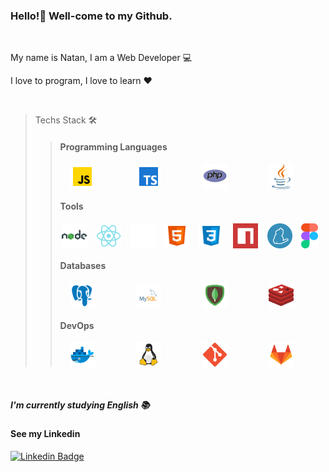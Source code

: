 ### Hello!👋 Well-come to my Github.
<br>
<p>My name is Natan, I am a Web Developer 💻</p>
<p>I love to program, I love to learn ❤️</p>
<br>

> Techs Stack 🛠️
>
>>#### Programming Languages
>><div style="display:flex; justify-content:space-around; width: 100%;">
>>  <img src="https://raw.githubusercontent.com/natanfoleto/natanfoleto/73848425427ac00323854248830b67ee1bc3e439/assets/javascript.svg" height="40px"/>&nbsp;
>>  <img src="https://github.com/natanfoleto/natanfoleto/blob/main/assets/typescript.svg" height="40px"/>&nbsp;
>>  <img src="https://github.com/natanfoleto/natanfoleto/blob/main/assets/php.png" height="40px"/>&nbsp;
>>  <img src="https://github.com/natanfoleto/natanfoleto/blob/main/assets/java.svg" height="40px"/>&nbsp;
>></div>
>>
>>#### Tools
>><div style="display:flex; justify-content:space-around; width: 100%;">
>>  <img src="https://github.com/natanfoleto/natanfoleto/blob/main/assets/nodejs.svg" height="40px"/>&nbsp;
>>  <img src="https://github.com/natanfoleto/natanfoleto/blob/main/assets/react.svg" height="40px"/>&nbsp;
>>  <img src="https://github.com/natanfoleto/natanfoleto/blob/main/assets/nextjs.svg" height="40px"/>&nbsp;
>>  <img src="https://github.com/natanfoleto/natanfoleto/blob/main/assets/html5.svg" height="40px"/>&nbsp;
>>  <img src="https://github.com/natanfoleto/natanfoleto/blob/main/assets/css3.svg" height="40px"/>&nbsp;
>>  <img src="https://github.com/natanfoleto/natanfoleto/blob/main/assets/npm.png" height="40px"/>&nbsp;
>>  <img src="https://github.com/natanfoleto/natanfoleto/blob/main/assets/yarn.png" height="40px"/>&nbsp;
>>  <img src="https://github.com/natanfoleto/natanfoleto/blob/main/assets/Figma.svg" height="40px"/>&nbsp;
>></div>
>>
>>#### Databases
>><div style="display:flex; justify-content:space-around; width: 100%;">
>>  <img src="https://github.com/natanfoleto/natanfoleto/blob/main/assets/postgreesql.svg" height="40px"/>&nbsp;
>>  <img src="https://github.com/natanfoleto/natanfoleto/blob/main/assets/mysql.svg" height="40px"/>&nbsp;
>>  <img src="https://github.com/natanfoleto/natanfoleto/blob/main/assets/mongodb.svg" height="40px"/>&nbsp;
>>  <img src="https://github.com/natanfoleto/natanfoleto/blob/main/assets/redis.svg" height="40px"/>&nbsp;
>></div>
>>
>>#### DevOps
>><div style="display:flex; justify-content:space-around; width: 100%;">
>>  <img src="https://github.com/natanfoleto/natanfoleto/blob/main/assets/docker.svg" height="40px"/>&nbsp;
>>  <img src="https://github.com/natanfoleto/natanfoleto/blob/main/assets/linux.svg" height="40px"/>&nbsp;
>>  <img src="https://github.com/natanfoleto/natanfoleto/blob/main/assets/git.png" height="40px"/>&nbsp;
>>  <img src="https://github.com/natanfoleto/natanfoleto/blob/main/assets/gitlab.svg" height="40px"/>&nbsp;
>></div>

<br>

##### I'm currently studying English 📚

#### See my Linkedin
[![Linkedin Badge](https://img.shields.io/badge/-Natan%20Foleto-00875f?style=flat-square&logo=Linkedin&logoColor=white&link=https://www.linkedin.com/in/diego-schell-fernandes/)](https://www.linkedin.com/in/natan-foleto-9bbb2b178/)
